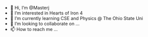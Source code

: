 - 👋 Hi, I’m @Masterj
- 👀 I’m interested in Hearts of Iron 4
- 🌱 I’m currently learning CSE and Physics @ The Ohio State Uni
- 💞️ I’m looking to collaborate on ...
- 📫 How to reach me ...

<!---
JERRYZJQ/JERRYZJQ is a ✨ special ✨ repository because its `README.md` (this file) appears on your GitHub profile.
You can click the Preview link to take a look at your changes.
--->
